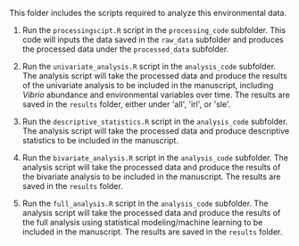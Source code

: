 This folder includes the scripts required to analyze this environmental data. 

1. Run the `processingscipt.R` script in the `processing_code` subfolder. This code will inputs the data saved in the `raw_data` subfolder and produces the processed data under the `processed_data` subfolder.

2. Run the `univariate_analysis.R` script in the `analysis_code` subfolder. The analysis script will take the processed data and produce the results of the univariate analysis to be included in the manuscript, including _Vibrio_ abundance and environmental variables over time. The results are saved in the `results` folder, either under 'all', 'irl', or 'sle'.

3. Run the `descriptive_statistics.R` script in the `analysis_code` subfolder. The analysis script will take the processed data and produce descriptive statistics to be included in the manuscript.

4. Run the `bivariate_analysis.R` script in the `analysis_code` subfolder. The analysis script will take the processed data and produce the results of the bivariate analysis to be included in the manuscript. The results are saved in the `results` folder.

5.  Run the `full_analysis.R` script in the `analysis_code` subfolder. The analysis script will take the processed data and produce the results of the full analysis using statistical modeling/machine learning to be included in the manuscript. The results are saved in the `results` folder.